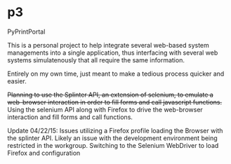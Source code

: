 # p3
PyPrintPortal


This is a personal project to help integrate several web-based system managements into a single application, 
thus interfacing with several web systems simulatenously that all require the same information. 

Entirely on my own time, just meant to make a tedious process quicker and easier.

<s>Planning to use the Splinter API, an extension of selenium, to emulate a web-browser interaction in order to 
fill forms and call javascript functions. </s>
Using the selenium API along with Firefox to drive the web-browser interaction and fill forms and call functions. 

Update 04/22/15: Issues utilizing a Firefox profile loading the Browser with the splinter API. 
Likely an issue with the development environment being restricted in the workgroup.
Switching to the Selenium WebDriver to load Firefox and configuration
